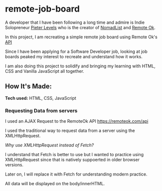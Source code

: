 # remote-job-board

A developer that I have been following a long time and admire is Indie Solopreneur [Pieter Levels](https://twitter.com/levelsio) who is the creator of [NomadList](https://nomadlist.com/) and [Remote Ok](https://remoteok.com/).

In this project, I am recreating a simple remote job board using Remote Ok's [API](https://remoteok.com/api)

Since I have been applying for a Software Developer job, looking at job boards peaked my interest to recreate and understand how it works.

I am also doing this project to solidify and bringing my learning with HTML, CSS and Vanilla JavaScript all together.

## How It's Made:

**Tech used:** HTML, CSS, JavaScript

### Requesting Data from servers

I used an AJAX Request to the RemoteOk API https://remoteok.com/api

I used the traditional way to request data from a server using the XMLHttpRequest.

_Why use XMLHttpRequest instead of Fetch?_

I understand that Fetch is better to use but I wanted to practice using XMLHttpRequest since that is natively suppoerted in older browser versions.

Later on, I will replace it with Fetch for understanding modern practice.

All data will be displayed on the body/innerHTML.
